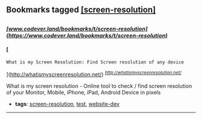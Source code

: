 ## Bookmarks tagged [[screen-resolution]](https://www.codever.land/search?q=[screen-resolution])

_<sup><sup>[www.codever.land/bookmarks/t/screen-resolution](https://www.codever.land/bookmarks/t/screen-resolution)</sup></sup>_
---
#### [
	What is my Screen Resolution: Find Screen resolution of any device
](http://whatismyscreenresolution.net/)
_<sup>http://whatismyscreenresolution.net/</sup>_

What is my screen resolution - Online tool to check / find screen resolution of your Monitor, Mobile, iPhone, iPad, Android Device in pixels
* **tags**: [screen-resolution](../tagged/screen-resolution.md), [test](../tagged/test.md), [website-dev](../tagged/website-dev.md)
---
